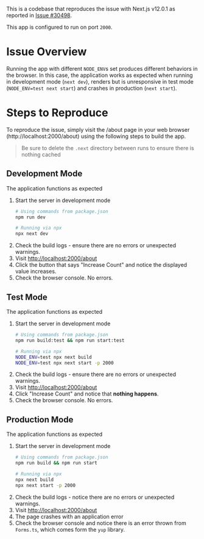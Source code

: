 This is a codebase that reproduces the issue with Next.js v12.0.1 as reported
in [Issue #30498](https://github.com/vercel/next.js/issues/30498).

This app is configured to run on port `2000`.

# Issue Overview

Running the app with different `NODE_ENV`s set produces different behaviors in the browser. In this case, the
application works as expected when running in development mode (`next dev`), renders but is unresponsive in test
mode (`NODE_ENV=test next start`) and crashes in production (`next start`).

# Steps to Reproduce

To reproduce the issue, simply visit the /about page in your web browser (http://localhost:2000/about) using the
following steps to build the app.

> Be sure to delete the `.next` directory between runs to ensure there is nothing cached

## Development Mode

The application functions as expected

1. Start the server in development mode
    ```bash
   # Using commands from package.json
   npm run dev 
   
   # Running via npx
   npx next dev
    ```
2. Check the build logs - ensure there are no errors or unexpected warnings.
3. Visit [http://localhost:2000/about](http://localhost:2000/about)
4. Click the button that says "Increase Count" and notice the displayed value increases.
5. Check the browser console. No errors.

## Test Mode

The application functions as expected

1. Start the server in development mode
    ```bash
   # Using commands from package.json
   npm run build:test && npm run start:test
   
   # Running via npx
   NODE_ENV=test npx next build
   NODE_ENV=test npx next start -p 2000    
    ```
2. Check the build logs - ensure there are no errors or unexpected warnings.
3. Visit [http://localhost:2000/about](http://localhost:2000/about)
4. Click "Increase Count" and notice that **nothing happens**.
5. Check the browser console. No errors.

## Production Mode

The application functions as expected

1. Start the server in development mode
    ```bash
   # Using commands from package.json
   npm run build && npm run start
   
   # Running via npx
   npx next build
   npx next start -p 2000    
    ```
2. Check the build logs - notice there are no errors or unexpected warnings.
3. Visit [http://localhost:2000/about](http://localhost:2000/about)
4. The page crashes with an application error
5. Check the browser console and notice there is an error thrown from `Forms.ts`, which comes form the `yup` library.